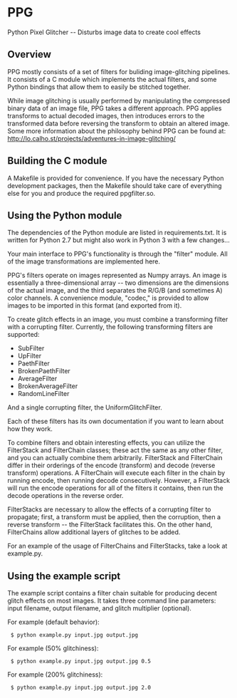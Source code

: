# PPG
Python Pixel Glitcher -- Disturbs image data to create cool effects

## Overview

PPG mostly consists of a set of filters for buliding image-glitching pipelines.
It consists of a C module which implements the actual filters, and some Python
bindings that allow them to easily be stitched together.

While image glitching is usually performed by manipulating the compressed binary
data of an image file, PPG takes a different approach. PPG applies transforms to
actual decoded images, then introduces errors to the transformed data before
reversing the transform to obtain an altered image. Some more information about
the philosophy behind PPG can be found at:
http://lo.calho.st/projects/adventures-in-image-glitching/

## Building the C module

A Makefile is provided for convenience. If you have the necessary Python
development packages, then the Makefile should take care of everything else for
you and produce the required ppgfilter.so.

## Using the Python module

The dependencies of the Python module are listed in requirements.txt. It is
written for Python 2.7 but might also work in Python 3 with a few changes...

Your main interface to PPG's functionality is through the "filter" module. All
of the image transformations are implemented here.

PPG's filters operate on images represented as Numpy arrays. An image is
essentially a three-dimensional array -- two dimensions are the dimensions of
the actual image, and the third separates the R/G/B (and sometimes A) color
channels. A convenience module, "codec," is provided to allow images to be
imported in this format (and exported from it).

To create glitch effects in an image, you must combine a transforming filter
with a corrupting filter. Currently, the following transforming filters are
supported:

 - SubFilter
 - UpFilter
 - PaethFilter
 - BrokenPaethFilter
 - AverageFilter
 - BrokenAverageFilter
 - RandomLineFilter

And a single corrupting filter, the UniformGlitchFilter.

Each of these filters has its own documentation if you want to learn about how
they work.

To combine filters and obtain interesting effects, you can utilize the
FilterStack and FilterChain classes; these act the same as any other filter,
and you can actually combine them arbitrarily. FilterStack and FilterChain
differ in their orderings of the encode (transform) and decode (reverse
transform) operations. A FilterChain will execute each filter in the chain by
running encode, then running decode consecutively. However, a FilterStack will
run the encode operations for all of the filters it contains, then run the
decode operations in the reverse order.

FilterStacks are necessary to allow the effects of a corrupting filter to
propagate; first, a transform must be applied, then the corruption, then a 
reverse transform -- the FilterStack facilitates this. On the other hand,
FilterChains allow additional layers of glitches to be added.

For an example of the usage of FilterChains and FilterStacks, take a look at
example.py.

## Using the example script

The example script contains a filter chain suitable for producing decent
glitch effects on most images. It takes three command line parameters: input
filename, output filename, and glitch multiplier (optional).

For example (default behavior):

     $ python example.py input.jpg output.jpg
     
For example (50% glitchiness):

     $ python example.py input.jpg output.jpg 0.5
     
For example (200% glitchiness):

     $ python example.py input.jpg output.jpg 2.0
